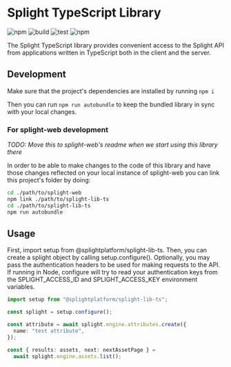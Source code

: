 # Splight TypeScript Library

![npm](https://img.shields.io/npm/v/@splightplatform/splight-lib-ts)
![build](https://github.com/splightplatform/splight-lib-ts/actions/workflows/build.yml/badge.svg "build")
![test](https://github.com/splightplatform/splight-lib-ts/actions/workflows/test.yml/badge.svg "test")
![npm](https://img.shields.io/npm/dw/@splightplatform/splight-lib-ts)

The Splight TypeScript library provides convenient access to the Splight API from applications written in TypeScript both in the client and the server.

## Development

Make sure that the project's dependencies are installed by running
`npm i`

Then you can run `npm run autobundle` to keep the bundled library in sync with your local changes.

### For splight-web development

_TODO: Move this to splight-web's readme when we start using this library there_

In order to be able to make changes to the code of this library and have those changes
reflected on your local instance of splight-web you can link this project's folder by doing:

```bash
cd ./path/to/splight-web
npm link ./path/to/splight-lib-ts
cd ./path/to/splight-lib-ts
npm run autobundle
```

## Usage

First, import setup from @splightplatform/splight-lib-ts. Then, you can create a splight object by calling setup.configure(). Optionally, you may pass the authentication headers to be used for making requests to the API. If running in Node, configure will try to read your authentication keys from the SPLIGHT_ACCESS_ID and SPLIGHT_ACCESS_KEY environment variables.

```typescript
import setup from "@splightplatform/splight-lib-ts";

const splight = setup.configure();

const attribute = await splight.engine.attributes.create({
  name: "test attribute",
});

const { results: assets, next: nextAssetPage } =
  await splight.engine.assets.list();
```
